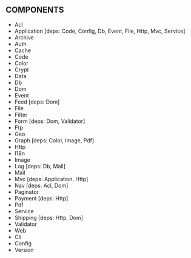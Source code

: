 COMPONENTS
----------
 - Acl
 - Application [deps: Code, Config, Db, Event, File, Http, Mvc, Service]
 - Archive
 - Auth
 - Cache
 - Code
 - Color
 - Crypt
 - Data
 - Db
 - Dom
 - Event
 - Feed        [deps: Dom]
 - File
 - Filter
 - Form        [deps: Dom, Validator]
 - Ftp
 - Geo
 - Graph       [deps: Color, Image, Pdf]
 - Http
 - I18n
 - Image
 - Log         [deps: Db, Mail]
 - Mail
 - Mvc         [deps: Application, Http]
 - Nav         [deps: Acl, Dom]
 - Paginator
 - Payment     [deps: Http]
 - Pdf
 - Service
 - Shipping    [deps: Http, Dom]
 - Validator
 - Web
 - Cli
 - Config
 - Version
